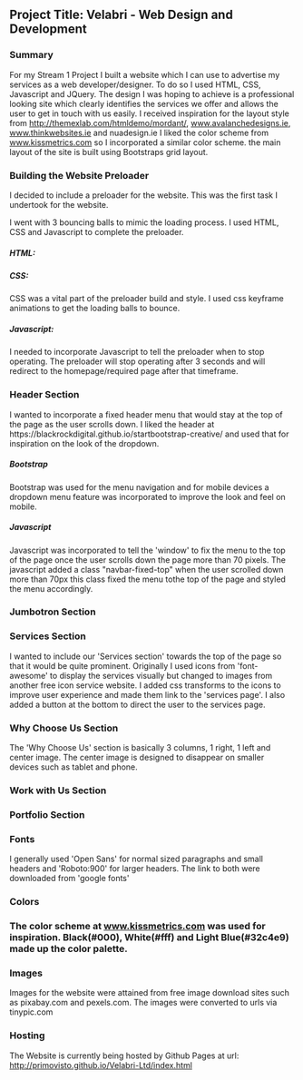 <h2>Project Title: Velabri - Web Design and Development</h2>

<h3>Summary</h3>

For my Stream 1 Project I  built a website which I can use to advertise my services as a web developer/designer. To do so I used HTML, CSS, Javascript and JQuery. The design I was hoping to achieve is a professional looking site which clearly identifies the services we offer and allows the user to get in touch with us easily. I received inspiration for the layout style from http://themexlab.com/htmldemo/mordant/, www.avalanchedesigns.ie, www.thinkwebsites.ie and nuadesign.ie I liked the color scheme from www.kissmetrics.com so I incorporated a similar color scheme. the main layout of the site is built using Bootstraps grid layout.



<h3>Building the Website Preloader</h3>
I decided to include a preloader for the website. This was the first task I undertook for the website.

I went with 3 bouncing balls to mimic the loading process. I used HTML, CSS and Javascript to complete the preloader.

<h5>HTML:</h5>


<h5>CSS:</h5>
CSS was a vital part of the preloader build and style. I used css keyframe animations to get the loading balls to bounce.

<h5>Javascript:</h5>
I needed to incorporate Javascript to tell the preloader when to stop operating. The preloader will stop operating after 3 seconds and will redirect to the homepage/required page after that timeframe.



<h3>Header Section</h3>
I wanted to incorporate a fixed header menu that would stay at the top of the page as the user scrolls down. I liked the header at https://blackrockdigital.github.io/startbootstrap-creative/ and used that for inspiration on the look of the dropdown. 

<h5>Bootstrap</h5>

Bootstrap was used for the menu navigation and for mobile devices a dropdown menu feature was incorporated to improve the look and feel on mobile.


<h5>Javascript</h5>
Javascript was incorporated to tell the 'window' to fix the menu to the top of the page once the user scrolls down the page more than 70 pixels. The javascript added a class "navbar-fixed-top" when the user scrolled down more than 70px this class fixed the menu tothe top of the page and styled the menu accordingly.



<h3>Jumbotron Section</h3>

<h3>Services Section</h3>

I wanted to include our 'Services section' towards the top of the page so that it would be quite prominent. Originally I used icons from 'font-awesome' to display the services visually but changed to images from another free icon service website. I added css transforms to the icons to improve user experience and made them link to the 'services page'. I also added a button at the bottom to direct the user to the services page.


<h3>Why Choose Us Section</h3>

The 'Why Choose Us' section is basically 3 columns, 1 right, 1 left and center image. The center image is designed to disappear on smaller devices such as tablet and phone.


<h3>Work with Us Section</h3>



<h3>Portfolio Section</h3>




<h3>Fonts</h3>

I generally used 'Open Sans' for normal sized paragraphs and small headers and 'Roboto:900' for larger headers. The link to both were downloaded from 'google fonts'

<h3>Colors<h3>

The color scheme at www.kissmetrics.com was used for inspiration. Black(#000), White(#fff) and Light Blue(#32c4e9) made up the color palette.


<h3>Images</h3>
Images for the website were attained from free image download sites such as pixabay.com and pexels.com.
The images were converted to urls via tinypic.com

<h3>Hosting</h3>

The Website is currently being hosted by Github Pages at url: http://primovisto.github.io/Velabri-Ltd/index.html


 